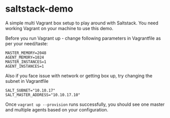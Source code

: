 # saltstack-demo

A simple multi Vagrant box setup to play around with Saltstack. You need working Vagrant on your machine to use this demo.

Before you run Vagrant up - change following parameters in Vagrantfile as per your need/taste:
```
MASTER_MEMORY=2048
AGENT_MEMORY=1024
MASTER_INSTANCES=1
AGENT_INSTANCES=1
```
Also if you face issue with network or getting box up, try changing the subnet in Vagrantfile 

```
SALT_SUBNET="10.10.17"
SALT_MASTER_ADDRESS="10.10.17.10"
```
Once `vagrant up --provision` runs successfully, you should see one master and multiple agents based on your configuration.

```
